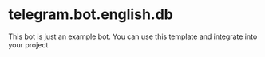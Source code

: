 # telegram.bot.english.db
This bot is just an example bot. You can use this template and integrate into your project 
